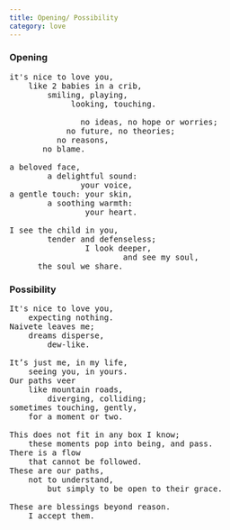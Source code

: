 ```yaml
---
title: Opening/ Possibility
category: love
---
```


### Opening

<pre class="whitespaced-text">
it's nice to love you,
    like 2 babies in a crib,
        smiling, playing,
             looking, touching.

               no ideas, no hope or worries;
            no future, no theories;
          no reasons,
       no blame.

a beloved face,
        a delightful sound:
               your voice,
a gentle touch: your skin,
        a soothing warmth:
                your heart.

I see the child in you,
        tender and defenseless;
                I look deeper,
                        and see my soul, 
      the soul we share.
</pre>

### Possibility

<pre class="whitespaced-text">
It's nice to love you,  
	expecting nothing.  
Naivete leaves me;  
	dreams disperse,   
		dew-like.

It’s just me, in my life,    
	seeing you, in yours.  
Our paths veer     
	like mountain roads,    
		diverging, colliding;  
sometimes touching, gently,     
	for a moment or two.

This does not fit in any box I know;    
	these moments pop into being, and pass.  
There is a flow    
	that cannot be followed.  
These are our paths,    
	not to understand,    
		but simply to be open to their grace.

These are blessings beyond reason.    
	I accept them.
</pre>
